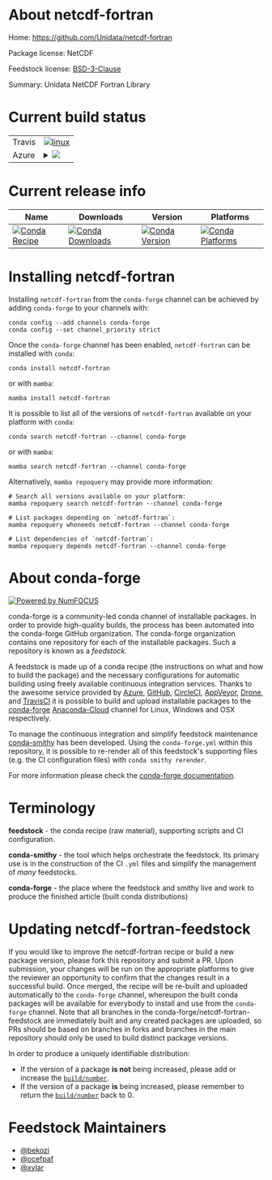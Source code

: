 About netcdf-fortran
====================

Home: https://github.com/Unidata/netcdf-fortran

Package license: NetCDF

Feedstock license: [BSD-3-Clause](https://github.com/conda-forge/netcdf-fortran-feedstock/blob/main/LICENSE.txt)

Summary: Unidata NetCDF Fortran Library

Current build status
====================


<table><tr>
    <td>Travis</td>
    <td>
      <a href="https://app.travis-ci.com/conda-forge/netcdf-fortran-feedstock">
        <img alt="linux" src="https://img.shields.io/travis/com/conda-forge/netcdf-fortran-feedstock/main.svg?label=Linux">
      </a>
    </td>
  </tr>
    
  <tr>
    <td>Azure</td>
    <td>
      <details>
        <summary>
          <a href="https://dev.azure.com/conda-forge/feedstock-builds/_build/latest?definitionId=5635&branchName=main">
            <img src="https://dev.azure.com/conda-forge/feedstock-builds/_apis/build/status/netcdf-fortran-feedstock?branchName=main">
          </a>
        </summary>
        <table>
          <thead><tr><th>Variant</th><th>Status</th></tr></thead>
          <tbody><tr>
              <td>linux_64_mpimpich</td>
              <td>
                <a href="https://dev.azure.com/conda-forge/feedstock-builds/_build/latest?definitionId=5635&branchName=main">
                  <img src="https://dev.azure.com/conda-forge/feedstock-builds/_apis/build/status/netcdf-fortran-feedstock?branchName=main&jobName=linux&configuration=linux_64_mpimpich" alt="variant">
                </a>
              </td>
            </tr><tr>
              <td>linux_64_mpinompi</td>
              <td>
                <a href="https://dev.azure.com/conda-forge/feedstock-builds/_build/latest?definitionId=5635&branchName=main">
                  <img src="https://dev.azure.com/conda-forge/feedstock-builds/_apis/build/status/netcdf-fortran-feedstock?branchName=main&jobName=linux&configuration=linux_64_mpinompi" alt="variant">
                </a>
              </td>
            </tr><tr>
              <td>linux_64_mpiopenmpi</td>
              <td>
                <a href="https://dev.azure.com/conda-forge/feedstock-builds/_build/latest?definitionId=5635&branchName=main">
                  <img src="https://dev.azure.com/conda-forge/feedstock-builds/_apis/build/status/netcdf-fortran-feedstock?branchName=main&jobName=linux&configuration=linux_64_mpiopenmpi" alt="variant">
                </a>
              </td>
            </tr><tr>
              <td>linux_aarch64_mpimpich</td>
              <td>
                <a href="https://dev.azure.com/conda-forge/feedstock-builds/_build/latest?definitionId=5635&branchName=main">
                  <img src="https://dev.azure.com/conda-forge/feedstock-builds/_apis/build/status/netcdf-fortran-feedstock?branchName=main&jobName=linux&configuration=linux_aarch64_mpimpich" alt="variant">
                </a>
              </td>
            </tr><tr>
              <td>linux_aarch64_mpinompi</td>
              <td>
                <a href="https://dev.azure.com/conda-forge/feedstock-builds/_build/latest?definitionId=5635&branchName=main">
                  <img src="https://dev.azure.com/conda-forge/feedstock-builds/_apis/build/status/netcdf-fortran-feedstock?branchName=main&jobName=linux&configuration=linux_aarch64_mpinompi" alt="variant">
                </a>
              </td>
            </tr><tr>
              <td>linux_aarch64_mpiopenmpi</td>
              <td>
                <a href="https://dev.azure.com/conda-forge/feedstock-builds/_build/latest?definitionId=5635&branchName=main">
                  <img src="https://dev.azure.com/conda-forge/feedstock-builds/_apis/build/status/netcdf-fortran-feedstock?branchName=main&jobName=linux&configuration=linux_aarch64_mpiopenmpi" alt="variant">
                </a>
              </td>
            </tr><tr>
              <td>linux_ppc64le_mpimpich</td>
              <td>
                <a href="https://dev.azure.com/conda-forge/feedstock-builds/_build/latest?definitionId=5635&branchName=main">
                  <img src="https://dev.azure.com/conda-forge/feedstock-builds/_apis/build/status/netcdf-fortran-feedstock?branchName=main&jobName=linux&configuration=linux_ppc64le_mpimpich" alt="variant">
                </a>
              </td>
            </tr><tr>
              <td>linux_ppc64le_mpinompi</td>
              <td>
                <a href="https://dev.azure.com/conda-forge/feedstock-builds/_build/latest?definitionId=5635&branchName=main">
                  <img src="https://dev.azure.com/conda-forge/feedstock-builds/_apis/build/status/netcdf-fortran-feedstock?branchName=main&jobName=linux&configuration=linux_ppc64le_mpinompi" alt="variant">
                </a>
              </td>
            </tr><tr>
              <td>linux_ppc64le_mpiopenmpi</td>
              <td>
                <a href="https://dev.azure.com/conda-forge/feedstock-builds/_build/latest?definitionId=5635&branchName=main">
                  <img src="https://dev.azure.com/conda-forge/feedstock-builds/_apis/build/status/netcdf-fortran-feedstock?branchName=main&jobName=linux&configuration=linux_ppc64le_mpiopenmpi" alt="variant">
                </a>
              </td>
            </tr><tr>
              <td>osx_64_mpimpich</td>
              <td>
                <a href="https://dev.azure.com/conda-forge/feedstock-builds/_build/latest?definitionId=5635&branchName=main">
                  <img src="https://dev.azure.com/conda-forge/feedstock-builds/_apis/build/status/netcdf-fortran-feedstock?branchName=main&jobName=osx&configuration=osx_64_mpimpich" alt="variant">
                </a>
              </td>
            </tr><tr>
              <td>osx_64_mpinompi</td>
              <td>
                <a href="https://dev.azure.com/conda-forge/feedstock-builds/_build/latest?definitionId=5635&branchName=main">
                  <img src="https://dev.azure.com/conda-forge/feedstock-builds/_apis/build/status/netcdf-fortran-feedstock?branchName=main&jobName=osx&configuration=osx_64_mpinompi" alt="variant">
                </a>
              </td>
            </tr><tr>
              <td>osx_64_mpiopenmpi</td>
              <td>
                <a href="https://dev.azure.com/conda-forge/feedstock-builds/_build/latest?definitionId=5635&branchName=main">
                  <img src="https://dev.azure.com/conda-forge/feedstock-builds/_apis/build/status/netcdf-fortran-feedstock?branchName=main&jobName=osx&configuration=osx_64_mpiopenmpi" alt="variant">
                </a>
              </td>
            </tr><tr>
              <td>osx_arm64_mpimpich</td>
              <td>
                <a href="https://dev.azure.com/conda-forge/feedstock-builds/_build/latest?definitionId=5635&branchName=main">
                  <img src="https://dev.azure.com/conda-forge/feedstock-builds/_apis/build/status/netcdf-fortran-feedstock?branchName=main&jobName=osx&configuration=osx_arm64_mpimpich" alt="variant">
                </a>
              </td>
            </tr><tr>
              <td>osx_arm64_mpinompi</td>
              <td>
                <a href="https://dev.azure.com/conda-forge/feedstock-builds/_build/latest?definitionId=5635&branchName=main">
                  <img src="https://dev.azure.com/conda-forge/feedstock-builds/_apis/build/status/netcdf-fortran-feedstock?branchName=main&jobName=osx&configuration=osx_arm64_mpinompi" alt="variant">
                </a>
              </td>
            </tr><tr>
              <td>osx_arm64_mpiopenmpi</td>
              <td>
                <a href="https://dev.azure.com/conda-forge/feedstock-builds/_build/latest?definitionId=5635&branchName=main">
                  <img src="https://dev.azure.com/conda-forge/feedstock-builds/_apis/build/status/netcdf-fortran-feedstock?branchName=main&jobName=osx&configuration=osx_arm64_mpiopenmpi" alt="variant">
                </a>
              </td>
            </tr>
          </tbody>
        </table>
      </details>
    </td>
  </tr>
</table>

Current release info
====================

| Name | Downloads | Version | Platforms |
| --- | --- | --- | --- |
| [![Conda Recipe](https://img.shields.io/badge/recipe-netcdf--fortran-green.svg)](https://anaconda.org/conda-forge/netcdf-fortran) | [![Conda Downloads](https://img.shields.io/conda/dn/conda-forge/netcdf-fortran.svg)](https://anaconda.org/conda-forge/netcdf-fortran) | [![Conda Version](https://img.shields.io/conda/vn/conda-forge/netcdf-fortran.svg)](https://anaconda.org/conda-forge/netcdf-fortran) | [![Conda Platforms](https://img.shields.io/conda/pn/conda-forge/netcdf-fortran.svg)](https://anaconda.org/conda-forge/netcdf-fortran) |

Installing netcdf-fortran
=========================

Installing `netcdf-fortran` from the `conda-forge` channel can be achieved by adding `conda-forge` to your channels with:

```
conda config --add channels conda-forge
conda config --set channel_priority strict
```

Once the `conda-forge` channel has been enabled, `netcdf-fortran` can be installed with `conda`:

```
conda install netcdf-fortran
```

or with `mamba`:

```
mamba install netcdf-fortran
```

It is possible to list all of the versions of `netcdf-fortran` available on your platform with `conda`:

```
conda search netcdf-fortran --channel conda-forge
```

or with `mamba`:

```
mamba search netcdf-fortran --channel conda-forge
```

Alternatively, `mamba repoquery` may provide more information:

```
# Search all versions available on your platform:
mamba repoquery search netcdf-fortran --channel conda-forge

# List packages depending on `netcdf-fortran`:
mamba repoquery whoneeds netcdf-fortran --channel conda-forge

# List dependencies of `netcdf-fortran`:
mamba repoquery depends netcdf-fortran --channel conda-forge
```


About conda-forge
=================

[![Powered by
NumFOCUS](https://img.shields.io/badge/powered%20by-NumFOCUS-orange.svg?style=flat&colorA=E1523D&colorB=007D8A)](https://numfocus.org)

conda-forge is a community-led conda channel of installable packages.
In order to provide high-quality builds, the process has been automated into the
conda-forge GitHub organization. The conda-forge organization contains one repository
for each of the installable packages. Such a repository is known as a *feedstock*.

A feedstock is made up of a conda recipe (the instructions on what and how to build
the package) and the necessary configurations for automatic building using freely
available continuous integration services. Thanks to the awesome service provided by
[Azure](https://azure.microsoft.com/en-us/services/devops/), [GitHub](https://github.com/),
[CircleCI](https://circleci.com/), [AppVeyor](https://www.appveyor.com/),
[Drone](https://cloud.drone.io/welcome), and [TravisCI](https://travis-ci.com/)
it is possible to build and upload installable packages to the
[conda-forge](https://anaconda.org/conda-forge) [Anaconda-Cloud](https://anaconda.org/)
channel for Linux, Windows and OSX respectively.

To manage the continuous integration and simplify feedstock maintenance
[conda-smithy](https://github.com/conda-forge/conda-smithy) has been developed.
Using the ``conda-forge.yml`` within this repository, it is possible to re-render all of
this feedstock's supporting files (e.g. the CI configuration files) with ``conda smithy rerender``.

For more information please check the [conda-forge documentation](https://conda-forge.org/docs/).

Terminology
===========

**feedstock** - the conda recipe (raw material), supporting scripts and CI configuration.

**conda-smithy** - the tool which helps orchestrate the feedstock.
                   Its primary use is in the construction of the CI ``.yml`` files
                   and simplify the management of *many* feedstocks.

**conda-forge** - the place where the feedstock and smithy live and work to
                  produce the finished article (built conda distributions)


Updating netcdf-fortran-feedstock
=================================

If you would like to improve the netcdf-fortran recipe or build a new
package version, please fork this repository and submit a PR. Upon submission,
your changes will be run on the appropriate platforms to give the reviewer an
opportunity to confirm that the changes result in a successful build. Once
merged, the recipe will be re-built and uploaded automatically to the
`conda-forge` channel, whereupon the built conda packages will be available for
everybody to install and use from the `conda-forge` channel.
Note that all branches in the conda-forge/netcdf-fortran-feedstock are
immediately built and any created packages are uploaded, so PRs should be based
on branches in forks and branches in the main repository should only be used to
build distinct package versions.

In order to produce a uniquely identifiable distribution:
 * If the version of a package **is not** being increased, please add or increase
   the [``build/number``](https://docs.conda.io/projects/conda-build/en/latest/resources/define-metadata.html#build-number-and-string).
 * If the version of a package **is** being increased, please remember to return
   the [``build/number``](https://docs.conda.io/projects/conda-build/en/latest/resources/define-metadata.html#build-number-and-string)
   back to 0.

Feedstock Maintainers
=====================

* [@bekozi](https://github.com/bekozi/)
* [@ocefpaf](https://github.com/ocefpaf/)
* [@xylar](https://github.com/xylar/)

